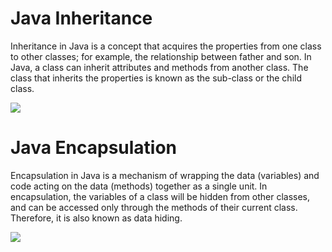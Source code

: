 # Java Inheritance

Inheritance in Java is a concept that acquires the properties from one class to other classes; for example, the relationship between father and son. In Java, a class can inherit attributes and methods from another class.
The class that inherits the properties is known as the sub-class or the child class.

![](https://static.javatpoint.com/images/core/typesofinheritance.jpg)

# Java Encapsulation 

Encapsulation in Java is a mechanism of wrapping the data (variables) and code acting on the data (methods) together as a single unit. 
In encapsulation, the variables of a class will be hidden from other classes, and can be accessed only through the methods of their current class.
Therefore, it is also known as data hiding.

![](https://tutorialshut.com/wp-content/uploads/2021/05/Java-Encapsulation.jpg)

